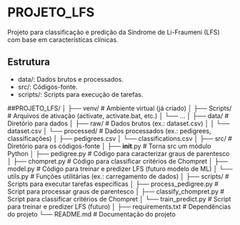 # PROJETO_LFS
Projeto para classificação e predição da Síndrome de Li-Fraumeni (LFS) com base em características clínicas.

## Estrutura
- data/: Dados brutos e processados.
- src/: Códigos-fonte.
- scripts/: Scripts para execução de tarefas.

##PROJETO_LFS/
│
├── venv/                    # Ambiente virtual (já criado)
│   ├── Scripts/             # Arquivos de ativação (activate, activate.bat, etc.)
│   └── ...
│
├── data/                    # Diretório para dados
│   ├── raw/                 # Dados brutos (ex.: dataset.csv)
│   │   └── dataset.csv
│   └── processed/           # Dados processados (ex.: pedigrees, classificações)
│       ├── pedigrees.csv
│       └── classifications.csv
│
├── src/                     # Diretório para os códigos-fonte
│   ├── __init__.py          # Torna src um módulo Python
│   ├── pedigree.py          # Código para caracterizar graus de parentesco
│   ├── chompret.py          # Código para classificar critérios de Chompret
│   ├── model.py             # Código para treinar e predizer LFS (futuro modelo de ML)
│   └── utils.py             # Funções utilitárias (ex.: carregamento de dados)
│
├── scripts/                 # Scripts para executar tarefas específicas
│   ├── process_pedigree.py  # Script para processar graus de parentesco
│   ├── classify_chompret.py # Script para classificar critérios de Chompret
│   └── train_predict.py     # Script para treinar e predizer LFS (futuro)
│
├── requirements.txt         # Dependências do projeto
└── README.md                # Documentação do projeto